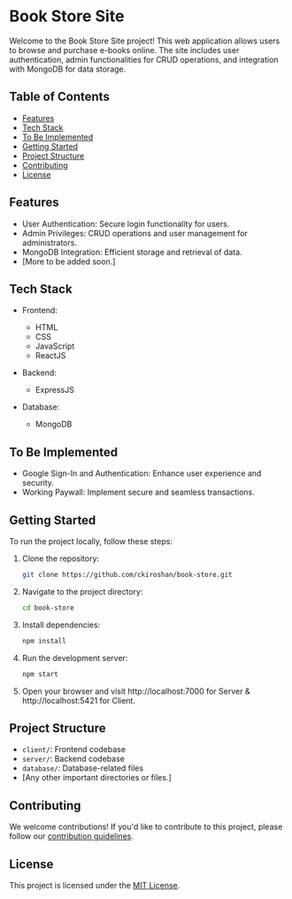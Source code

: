 # Book Store Site

Welcome to the Book Store Site project! This web application allows users to browse and purchase e-books online. The site includes user authentication, admin functionalities for CRUD operations, and integration with MongoDB for data storage.

## Table of Contents

- [Features](#features)
- [Tech Stack](#tech-stack)
- [To Be Implemented](#to-be-implemented)
- [Getting Started](#getting-started)
- [Project Structure](#project-structure)
- [Contributing](#contributing)
- [License](#license)

## Features

- User Authentication: Secure login functionality for users.
- Admin Privileges: CRUD operations and user management for administrators.
- MongoDB Integration: Efficient storage and retrieval of data.
- [More to be added soon.]

## Tech Stack

- Frontend:
  - HTML
  - CSS
  - JavaScript
  - ReactJS

- Backend:
  - ExpressJS

- Database:
  - MongoDB

## To Be Implemented

- Google Sign-In and Authentication: Enhance user experience and security.
- Working Paywall: Implement secure and seamless transactions.

## Getting Started

To run the project locally, follow these steps:

1. Clone the repository:

   ```bash
   git clone https://github.com/ckiroshan/book-store.git
   ```
2. Navigate to the project directory:
   
   ```bash
   cd book-store
   ```
   
3. Install dependencies:
   
   ```bash
   npm install
   ```

5. Run the development server:

   ```bash
   npm start
   ```

7. Open your browser and visit http://localhost:7000 for Server & http://localhost:5421 for Client.

## Project Structure

- `client/`: Frontend codebase
- `server/`: Backend codebase
- `database/`: Database-related files
- [Any other important directories or files.]

## Contributing

We welcome contributions! If you'd like to contribute to this project, please follow our [contribution guidelines](CONTRIBUTING.md).

## License

This project is licensed under the [MIT License](LICENSE).
